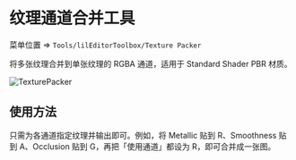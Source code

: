 ﻿# 纹理通道合并工具

菜单位置 => `Tools/lilEditorToolbox/Texture Packer`

将多张纹理合并到单张纹理的 RGBA 通道，适用于 Standard Shader PBR 材质。

![TexturePacker](/images/zh_Hans/EditorWindow/TexturePacker.png "TexturePacker")
## 使用方法

只需为各通道指定纹理并输出即可。例如，将 Metallic 贴到 R、Smoothness 贴到 A、Occlusion 贴到 G，再把「使用通道」都设为 R，即可合并成一张图。

